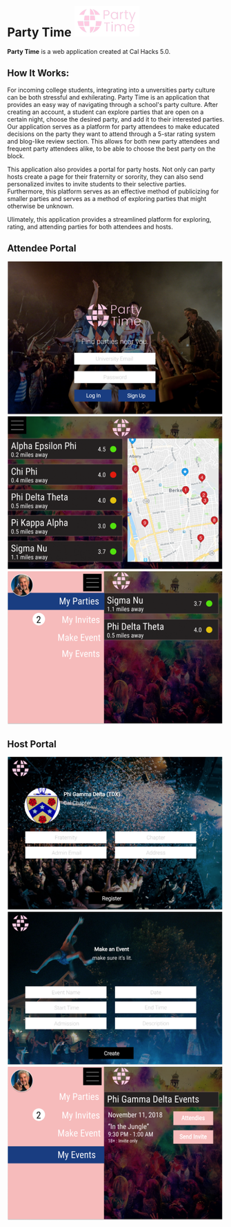 # Party Time <img src="partytimelogo.png" width="150" title="Party Time">
**Party Time** is a web application created at Cal Hacks 5.0. 

## How It Works:
For incoming college students, integrating into a unversities party culture can be both stressful and exhilerating. Party Time is an application that provides an easy way of navigating through a school's party culture. After creating an account, a student can explore parties that are open on a certain night, choose the desired party, and add it to their interested parties. Our application serves as a platform for party attendees to make educated decisions on the party they want to attend through a 5-star rating system and blog-like review section. This allows for both new party attendees and frequent party attendees alike, to be able to choose the best party on the block.  

This application also provides a portal for party hosts. Not only can party hosts create a page for their fraternity or sorority, they can also send personalized invites to invite students to their selective parties. Furthermore, this platform serves as an effective method of publicizing for smaller parties and serves as a method of exploring parties that might otherwise be unknown. 

Ulimately, this application provides a streamlined platform for exploring, rating, and attending parties for both attendees and hosts. 

## Attendee Portal
<img src = "Login.png" width = "500" title = "Log In">
<img src = "Home.png" width = "500" title = "Home">
<img src = "My Parties.png" width = "500" title = "My Parties">

## Host Portal
<img src = "Frat Register.png" width = "500" title = "Frat Register">
<img src = "Event Form.png" width = "500" title = "Create an Event">
<img src = "My Events.png" width = "500" title = "Frat Events">
